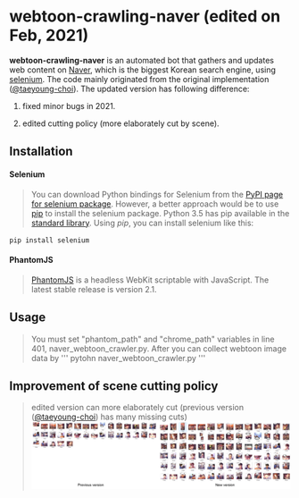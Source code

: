 # webtoon-crawling-naver (edited on Feb, 2021)

  **webtoon-crawling-naver** is an automated bot that gathers and updates web content on [Naver](http://www.naver.com/), which is the biggest Korean search engine, using [selenium](http://selenium-python.readthedocs.io/). The code mainly originated from the original implementation ([@taeyoung-choi](https://www.github.com/taeyoung-choi/naver-crawler)).
   The updated version has following difference:
   
1. fixed minor bugs in 2021.

2. edited cutting policy (more elaborately cut by scene).
 
## Installation

#### Selenium
>You can download Python bindings for Selenium from the [PyPI page for selenium package](https://pypi.python.org/pypi/selenium). However, a better approach would be to use [pip](https://pip.pypa.io/en/latest/installing/) to install the selenium package. Python 3.5 has pip available in the [standard library](https://docs.python.org/3.5/installing/index.html). Using *pip*, you can install selenium like this:
```
pip install selenium
```

#### PhantomJS
>[PhantomJS](http://phantomjs.org/download.html) is a headless WebKit scriptable with JavaScript. The latest stable release is version 2.1.


## Usage
>You must set "phantom_path" and "chrome_path" variables in line 401, naver_webtoon_crawler.py. After you can collect webtoon image data by
'''
pytohn naver_webtoon_crawler.py
'''


## Improvement of scene cutting policy
>edited version can more elaborately cut (previous version ([@taeyoung-choi](https://www.github.com/taeyoung-choi/naver-crawler)) has many missing cuts)
![image](https://github.com/ckdghk77/naver-crawler/blob/master/fig/edited_cutting_policy.png)
